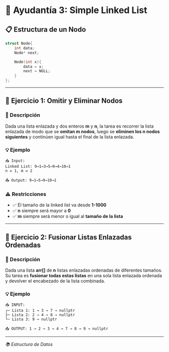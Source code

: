 # 🔗 Ayudantía 3: Simple Linked List

## 📋 Estructura de un Nodo

```cpp
struct Node{
    int data;
    Node* next;

    Node(int x){
        data = x;
        next = NULL;
    }
};
```

---

## 📝 Ejercicio 1: Omitir y Eliminar Nodos

### 🎯 Descripción
Dada una lista enlazada y dos enteros **m** y **n**, la tarea es recorrer la lista enlazada de modo que se **omitan m nodos**, luego se **eliminen los n nodos siguientes** y continúen igual hasta el final de la lista enlazada.

### 💡 Ejemplo
```
📥 Input:  
Linked List: 9→1→3→5→9→4→10→1  
n = 1, m = 2  

📤 Output: 9→1→5→9→10→1
```

### ⚠️ Restricciones
- ✅ El tamaño de la linked list va desde **1-1000**
- ✅ **n** siempre será mayor a **0**
- ✅ **m** siempre será menor o igual al **tamaño de la lista**

---

## 🔄 Ejercicio 2: Fusionar Listas Enlazadas Ordenadas

### 🎯 Descripción
Dada una lista **arr[]** de **n** listas enlazadas ordenadas de diferentes tamaños. Su tarea es **fusionar todas estas listas** en una sola lista enlazada ordenada y devolver el encabezado de la lista combinada.

### 💡 Ejemplo
```
📥 INPUT:
┌─ Lista 1: 1 → 3 → 7 → nullptr
├─ Lista 2: 2 → 4 → 8 → nullptr  
└─ Lista 3: 9 → nullptr

📤 OUTPUT: 1 → 2 → 3 → 4 → 7 → 8 → 9 → nullptr
```

---

*📚 Estructura de Datos*